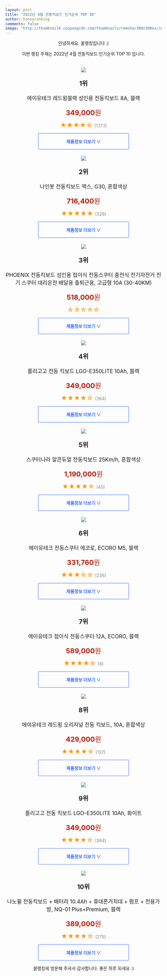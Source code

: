 ```yaml
--- 
layout: post 
title: "2022년 4월 전동킥보드 인기순위 TOP 10" 
author: honeyranking 
comments: false 
image: "http://thumbnail6.coupangcdn.com/thumbnails/remote/300x300ex/image/retail/images/15540573300192549-b9beb444-33fd-46ba-be70-aa84ca6b56ae.jpg" 
--- 
```

<p style="text-align: center;">안녕하세요. 꿀랭킹입니다 :)</p> <p style="text-align: center;">이번 랭킹 주제는 2022년 4월 전동킥보드 인기순위 TOP 10 입니다.</p><center><img src="http://thumbnail6.coupangcdn.com/thumbnails/remote/300x300ex/image/retail/images/15540573300192549-b9beb444-33fd-46ba-be70-aa84ca6b56ae.jpg" style="margin-top:20px" /></center> <p style="text-align: center; font-size: 20px"><b>1위</b></p> <p style="text-align: center; font-size: 17px">에이유테크 레드윙블랙 성인용 전동킥보드 8A, 블랙</p> <p style="text-align: center;"><span style="color: #b61800; font-size: 22px;"><b>349,000</b>원</span></p> <p style="text-align: center;"><span style="color: #ff9600; font-size: 20px;">★★★★☆ </span><span style="color: #878787;">(1,173)</span></p> <center><a href="https://link.coupang.com/a/lUFYr"> <div style="font-size: 14px; display: inline-block; padding: 15px 90px; color: #346aff; border-radius: 2px; border: 1px solid #346aff; cursor: pointer;"><b>제품정보 더보기 &or;</b></div> </a></center><center><img src="http://thumbnail6.coupangcdn.com/thumbnails/remote/300x300ex/image/retail/images/2020/02/11/18/1/5f3bd9c8-3f3f-4cfd-96f0-9cac5f12db05.jpg" style="margin-top:20px" /></center> <p style="text-align: center; font-size: 20px"><b>2위</b></p> <p style="text-align: center; font-size: 17px">나인봇 전동킥보드 맥스, G30, 혼합색상</p> <p style="text-align: center;"><span style="color: #b61800; font-size: 22px;"><b>716,400</b>원</span></p> <p style="text-align: center;"><span style="color: #ff9600; font-size: 20px;">★★★★★ </span><span style="color: #878787;">(329)</span></p> <center><a href="https://link.coupang.com/a/lUFYs"> <div style="font-size: 14px; display: inline-block; padding: 15px 90px; color: #346aff; border-radius: 2px; border: 1px solid #346aff; cursor: pointer;"><b>제품정보 더보기 &or;</b></div> </a></center><center><img src="http://thumbnail7.coupangcdn.com/thumbnails/remote/300x300ex/image/vendor_inventory/7c76/1918da4dadd932a7076d999f870e739efbe108c5c9c7fd6a0cbe874c251e.jpg" style="margin-top:20px" /></center> <p style="text-align: center; font-size: 20px"><b>3위</b></p> <p style="text-align: center; font-size: 17px">PHOENIX 전동킥보드 성인용 접이식 전동스쿠터 충전식 전기자전거 전기 스쿠터 대리운전 배달용 출퇴근용, 고급형 10A (30-40KM)</p> <p style="text-align: center;"><span style="color: #b61800; font-size: 22px;"><b>518,000</b>원</span></p> <p style="text-align: center;"><span style="color: #ff9600; font-size: 20px;">☆☆☆☆☆ </span><span style="color: #878787;"></span></p> <center><a href="https://link.coupang.com/a/lUFYv"> <div style="font-size: 14px; display: inline-block; padding: 15px 90px; color: #346aff; border-radius: 2px; border: 1px solid #346aff; cursor: pointer;"><b>제품정보 더보기 &or;</b></div> </a></center><center><img src="http://thumbnail9.coupangcdn.com/thumbnails/remote/300x300ex/image/retail/images/340249352086388-0d0337f8-995d-4abe-a314-b7c813027c5a.jpg" style="margin-top:20px" /></center> <p style="text-align: center; font-size: 20px"><b>4위</b></p> <p style="text-align: center; font-size: 17px">롤리고고 전동 킥보드 LGO-E350LITE 10Ah, 블랙</p> <p style="text-align: center;"><span style="color: #b61800; font-size: 22px;"><b>349,000</b>원</span></p> <p style="text-align: center;"><span style="color: #ff9600; font-size: 20px;">★★★★☆ </span><span style="color: #878787;">(364)</span></p> <center><a href="https://link.coupang.com/a/lUFYx"> <div style="font-size: 14px; display: inline-block; padding: 15px 90px; color: #346aff; border-radius: 2px; border: 1px solid #346aff; cursor: pointer;"><b>제품정보 더보기 &or;</b></div> </a></center><center><img src="http://thumbnail7.coupangcdn.com/thumbnails/remote/300x300ex/image/retail/images/159315307748790-b86bd2a9-5940-49bd-8c69-b435f8441d3e.jpg" style="margin-top:20px" /></center> <p style="text-align: center; font-size: 20px"><b>5위</b></p> <p style="text-align: center; font-size: 17px">스쿠터나라 알콘듀얼 전동킥보드 25Km/h, 혼합색상</p> <p style="text-align: center;"><span style="color: #b61800; font-size: 22px;"><b>1,190,000</b>원</span></p> <p style="text-align: center;"><span style="color: #ff9600; font-size: 20px;">★★★★☆ </span><span style="color: #878787;">(40)</span></p> <center><a href="https://link.coupang.com/a/lUFYz"> <div style="font-size: 14px; display: inline-block; padding: 15px 90px; color: #346aff; border-radius: 2px; border: 1px solid #346aff; cursor: pointer;"><b>제품정보 더보기 &or;</b></div> </a></center><center><img src="http://thumbnail9.coupangcdn.com/thumbnails/remote/300x300ex/image/retail/images/4763957197601-f43780ee-981e-48ee-9dbf-13bc3c985b90.jpg" style="margin-top:20px" /></center> <p style="text-align: center; font-size: 20px"><b>6위</b></p> <p style="text-align: center; font-size: 17px">에이유테크 전동스쿠터 에코로, ECORO M5, 블랙</p> <p style="text-align: center;"><span style="color: #b61800; font-size: 22px;"><b>331,760</b>원</span></p> <p style="text-align: center;"><span style="color: #ff9600; font-size: 20px;">★★★☆☆ </span><span style="color: #878787;">(236)</span></p> <center><a href="https://link.coupang.com/a/lUFYA"> <div style="font-size: 14px; display: inline-block; padding: 15px 90px; color: #346aff; border-radius: 2px; border: 1px solid #346aff; cursor: pointer;"><b>제품정보 더보기 &or;</b></div> </a></center><center><img src="http://thumbnail7.coupangcdn.com/thumbnails/remote/300x300ex/image/retail/images/13203919234330042-6e5617e7-8320-46c0-9f62-e40a153040c8.jpg" style="margin-top:20px" /></center> <p style="text-align: center; font-size: 20px"><b>7위</b></p> <p style="text-align: center; font-size: 17px">에이유테크 접이식 전동스쿠터 12A, ECORO, 블랙</p> <p style="text-align: center;"><span style="color: #b61800; font-size: 22px;"><b>589,000</b>원</span></p> <p style="text-align: center;"><span style="color: #ff9600; font-size: 20px;">★★★★☆ </span><span style="color: #878787;">(6)</span></p> <center><a href="https://link.coupang.com/a/lUFYD"> <div style="font-size: 14px; display: inline-block; padding: 15px 90px; color: #346aff; border-radius: 2px; border: 1px solid #346aff; cursor: pointer;"><b>제품정보 더보기 &or;</b></div> </a></center><center><img src="http://thumbnail9.coupangcdn.com/thumbnails/remote/300x300ex/image/retail/images/14645123571234925-916999bb-64ba-42c6-a6bf-6282d0304183.jpg" style="margin-top:20px" /></center> <p style="text-align: center; font-size: 20px"><b>8위</b></p> <p style="text-align: center; font-size: 17px">에이유테크 레드윙 오리지널 전동 킥보드, 10A, 혼합색상</p> <p style="text-align: center;"><span style="color: #b61800; font-size: 22px;"><b>429,000</b>원</span></p> <p style="text-align: center;"><span style="color: #ff9600; font-size: 20px;">★★★★☆ </span><span style="color: #878787;">(137)</span></p> <center><a href="https://link.coupang.com/a/lUFYG"> <div style="font-size: 14px; display: inline-block; padding: 15px 90px; color: #346aff; border-radius: 2px; border: 1px solid #346aff; cursor: pointer;"><b>제품정보 더보기 &or;</b></div> </a></center><center><img src="http://thumbnail7.coupangcdn.com/thumbnails/remote/300x300ex/image/retail/images/342741367156506-7a6adee0-2ccf-41c7-a9c2-f9d2a17a5b37.jpg" style="margin-top:20px" /></center> <p style="text-align: center; font-size: 20px"><b>9위</b></p> <p style="text-align: center; font-size: 17px">롤리고고 전동 킥보드 LGO-E350LITE 10Ah, 화이트</p> <p style="text-align: center;"><span style="color: #b61800; font-size: 22px;"><b>349,000</b>원</span></p> <p style="text-align: center;"><span style="color: #ff9600; font-size: 20px;">★★★★☆ </span><span style="color: #878787;">(364)</span></p> <center><a href="https://link.coupang.com/a/lUFYH"> <div style="font-size: 14px; display: inline-block; padding: 15px 90px; color: #346aff; border-radius: 2px; border: 1px solid #346aff; cursor: pointer;"><b>제품정보 더보기 &or;</b></div> </a></center><center><img src="http://thumbnail8.coupangcdn.com/thumbnails/remote/300x300ex/image/retail/images/17525686786396922-a5883947-0100-4057-bc21-88be9664fb03.jpg" style="margin-top:20px" /></center> <p style="text-align: center; font-size: 20px"><b>10위</b></p> <p style="text-align: center; font-size: 17px">나노휠 전동킥보드 + 배터리 10.4Ah + 휴대폰거치대 + 펌프 + 전용가방, NQ-01 Plus+Premium, 블랙</p> <p style="text-align: center;"><span style="color: #b61800; font-size: 22px;"><b>389,000</b>원</span></p> <p style="text-align: center;"><span style="color: #ff9600; font-size: 20px;">★★★★☆ </span><span style="color: #878787;">(275)</span></p> <center><a href="https://link.coupang.com/a/lUFYL"> <div style="font-size: 14px; display: inline-block; padding: 15px 90px; color: #346aff; border-radius: 2px; border: 1px solid #346aff; cursor: pointer;"><b>제품정보 더보기 &or;</b></div> </a></center> <p style="text-align: center;">꿀랭킹에 방문해 주셔서 감사합니다. 좋은 하루 되세요 :)</p>
